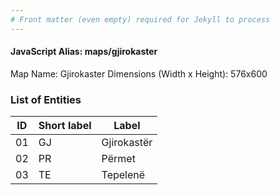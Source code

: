 ```yaml
---
# Front matter (even empty) required for Jekyll to process
---
```


#### JavaScript Alias: maps/gjirokaster

Map Name: Gjirokaster
Dimensions (Width x Height): 576x600





### List of Entities

ID | Short label | Label
---|---|---|
01|GJ|Gjirokastër
02|PR|Përmet
03|TE|Tepelenë

